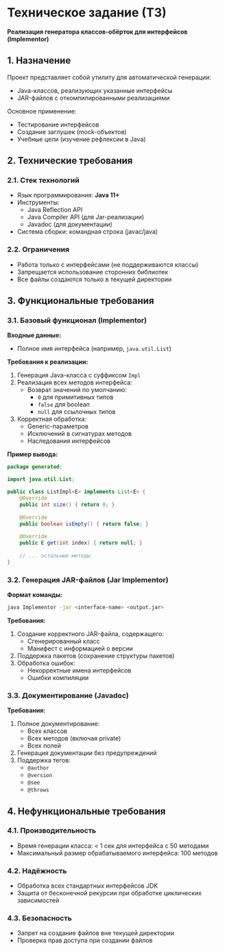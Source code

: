 # **Техническое задание (ТЗ)**  
**Реализация генератора классов-обёрток для интерфейсов (Implementor)**  

## **1. Назначение**  
Проект представляет собой утилиту для автоматической генерации:  
- Java-классов, реализующих указанные интерфейсы  
- JAR-файлов с откомпилированными реализациями  

Основное применение:  
- Тестирование интерфейсов  
- Создание заглушек (mock-объектов)  
- Учебные цели (изучение рефлексии в Java)  

## **2. Технические требования**  

### **2.1. Стек технологий**  
- Язык программирования: **Java 11+**  
- Инструменты:  
  - Java Reflection API  
  - Java Compiler API (для Jar-реализации)  
  - Javadoc (для документации)  
- Система сборки: командная строка (javac/java)  

### **2.2. Ограничения**  
- Работа только с интерфейсами (не поддерживаются классы)  
- Запрещается использование сторонних библиотек  
- Все файлы создаются только в текущей директории  

## **3. Функциональные требования**  

### **3.1. Базовый функционал (Implementor)**  
**Входные данные:**  
- Полное имя интерфейса (например, `java.util.List`)  

**Требования к реализации:**  
1. Генерация Java-класса с суффиксом `Impl`  
2. Реализация всех методов интерфейса:  
   - Возврат значений по умолчанию:  
     - `0` для примитивных типов  
     - `false` для boolean  
     - `null` для ссылочных типов  
3. Корректная обработка:  
   - Generic-параметров  
   - Исключений в сигнатурах методов  
   - Наследования интерфейсов  

**Пример вывода:**  
```java
package generated;

import java.util.List;

public class ListImpl<E> implements List<E> {
    @Override
    public int size() { return 0; }
    
    @Override
    public boolean isEmpty() { return false; }
    
    @Override
    public E get(int index) { return null; }
    
    // ... остальные методы
}
```

### **3.2. Генерация JAR-файлов (Jar Implementor)**  
**Формат команды:**  
```bash
java Implementor -jar <interface-name> <output.jar>
```

**Требования:**  
1. Создание корректного JAR-файла, содержащего:  
   - Сгенерированный класс  
   - Манифест с информацией о версии  
2. Поддержка пакетов (сохранение структуры пакетов)  
3. Обработка ошибок:  
   - Некорректные имена интерфейсов  
   - Ошибки компиляции  

### **3.3. Документирование (Javadoc)**  
**Требования:**  
1. Полное документирование:  
   - Всех классов  
   - Всех методов (включая private)  
   - Всех полей  
2. Генерация документации без предупреждений  
3. Поддержка тегов:  
   - `@author`  
   - `@version`  
   - `@see`  
   - `@throws`  

## **4. Нефункциональные требования**  

### **4.1. Производительность**  
- Время генерации класса: < 1 сек для интерфейса с 50 методами  
- Максимальный размер обрабатываемого интерфейса: 100 методов  

### **4.2. Надёжность**  
- Обработка всех стандартных интерфейсов JDK  
- Защита от бесконечной рекурсии при обработке циклических зависимостей  

### **4.3. Безопасность**  
- Запрет на создание файлов вне текущей директории  
- Проверка прав доступа при создании файлов  
